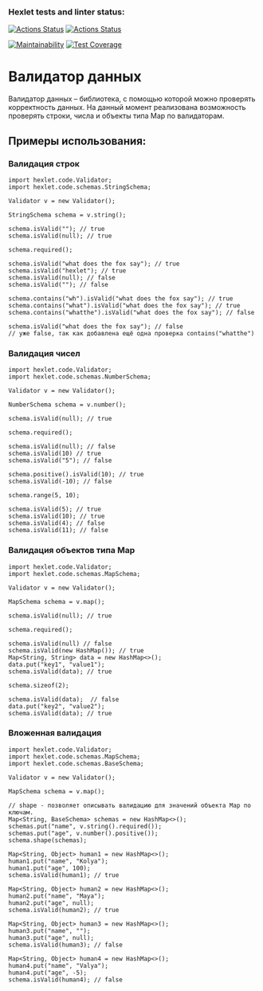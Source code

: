 ### Hexlet tests and linter status:
[![Actions Status](https://github.com/Absaidov/java-project-78/workflows/hexlet-check/badge.svg)](https://github.com/Absaidov/java-project-78/actions) [![Actions Status](https://github.com/Absaidov/java-project-78/actions/workflows/main.yml/badge.svg)](https://github.com/Absaidov/java-project-78/actions/workflows/main.yml)

[![Maintainability](https://api.codeclimate.com/v1/badges/50518c88003ac86aae61/maintainability)](https://codeclimate.com/github/Absaidov/java-project-78/maintainability) [![Test Coverage](https://api.codeclimate.com/v1/badges/50518c88003ac86aae61/test_coverage)](https://codeclimate.com/github/Absaidov/java-project-78/test_coverage)


# Валидатор данных
Валидатор данных – библиотека, с помощью которой можно проверять корректность данных. На данный момент реализована возможность проверять строки, числа и объекты типа Map по валидаторам.

## Примеры использования:

### Валидация строк
```
import hexlet.code.Validator; 
import hexlet.code.schemas.StringSchema;

Validator v = new Validator();

StringSchema schema = v.string();

schema.isValid(""); // true
schema.isValid(null); // true

schema.required();

schema.isValid("what does the fox say"); // true
schema.isValid("hexlet"); // true
schema.isValid(null); // false
schema.isValid(""); // false

schema.contains("wh").isValid("what does the fox say"); // true
schema.contains("what").isValid("what does the fox say"); // true
schema.contains("whatthe").isValid("what does the fox say"); // false

schema.isValid("what does the fox say"); // false
// уже false, так как добавлена ещё одна проверка contains("whatthe")
```

### Валидация чисел
```
import hexlet.code.Validator;
import hexlet.code.schemas.NumberSchema;

Validator v = new Validator();

NumberSchema schema = v.number();

schema.isValid(null); // true

schema.required();

schema.isValid(null); // false
schema.isValid(10) // true
schema.isValid("5"); // false

schema.positive().isValid(10); // true
schema.isValid(-10); // false

schema.range(5, 10);

schema.isValid(5); // true
schema.isValid(10); // true
schema.isValid(4); // false
schema.isValid(11); // false
```
### Валидация объектов типа Map
```
import hexlet.code.Validator;
import hexlet.code.schemas.MapSchema;

Validator v = new Validator();

MapSchema schema = v.map();

schema.isValid(null); // true

schema.required();

schema.isValid(null) // false
schema.isValid(new HashMap()); // true
Map<String, String> data = new HashMap<>();
data.put("key1", "value1");
schema.isValid(data); // true

schema.sizeof(2);

schema.isValid(data);  // false
data.put("key2", "value2");
schema.isValid(data); // true
```
### Вложенная валидация
```
import hexlet.code.Validator;
import hexlet.code.schemas.MapSchema;
import hexlet.code.schemas.BaseSchema;

Validator v = new Validator();

MapSchema schema = v.map();

// shape - позволяет описывать валидацию для значений объекта Map по ключам.
Map<String, BaseSchema> schemas = new HashMap<>();
schemas.put("name", v.string().required());
schemas.put("age", v.number().positive());
schema.shape(schemas);

Map<String, Object> human1 = new HashMap<>();
human1.put("name", "Kolya");
human1.put("age", 100);
schema.isValid(human1); // true

Map<String, Object> human2 = new HashMap<>();
human2.put("name", "Maya");
human2.put("age", null);
schema.isValid(human2); // true

Map<String, Object> human3 = new HashMap<>();
human3.put("name", "");
human3.put("age", null);
schema.isValid(human3); // false

Map<String, Object> human4 = new HashMap<>();
human4.put("name", "Valya");
human4.put("age", -5);
schema.isValid(human4); // false
```
